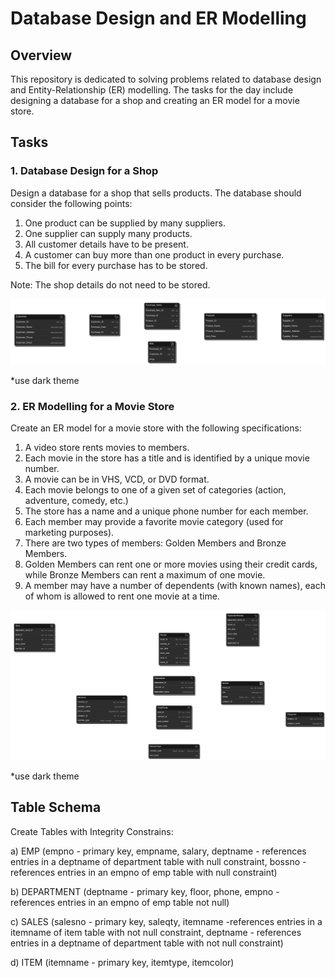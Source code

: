 # Database Design and ER Modelling 

## Overview

This repository is dedicated to solving problems related to database design and Entity-Relationship (ER) modelling. The tasks for the day include designing a database for a shop and creating an ER model for a movie store.

## Tasks

### 1. Database Design for a Shop

Design a database for a shop that sells products. The database should consider the following points:

1. One product can be supplied by many suppliers.
2. One supplier can supply many products.
3. All customer details have to be present.
4. A customer can buy more than one product in every purchase.
5. The bill for every purchase has to be stored.

Note: The shop details do not need to be stored.

![ShopERD](./Assets/diagram-export-30-04-2024-16_19_32.png)

*use dark theme

### 2. ER Modelling for a Movie Store

Create an ER model for a movie store with the following specifications:

1. A video store rents movies to members.
2. Each movie in the store has a title and is identified by a unique movie number.
3. A movie can be in VHS, VCD, or DVD format.
4. Each movie belongs to one of a given set of categories (action, adventure, comedy, etc.)
5. The store has a name and a unique phone number for each member.
6. Each member may provide a favorite movie category (used for marketing purposes).
7. There are two types of members: Golden Members and Bronze Members.
8. Golden Members can rent one or more movies using their credit cards, while Bronze Members can rent a maximum of one movie.
9. A member may have a number of dependents (with known names), each of whom is allowed to rent one movie at a time.

![MovieERD](./Assets/diagram-export-30-04-2024-16_19_13.png)

*use dark theme


## Table Schema

Create Tables with Integrity Constrains:

a) EMP (empno - primary key, empname, salary, deptname - references entries in a deptname of department table with null constraint, bossno - references entries in an empno of emp table with null constraint)

b) DEPARTMENT (deptname - primary key, floor, phone, empno - references entries in an empno of emp table not null)

c) SALES (salesno - primary key, saleqty, itemname -references entries in a itemname of item table with not null constraint, deptname - references entries in a deptname of department table with not null constraint)

d) ITEM (itemname - primary key, itemtype, itemcolor)
